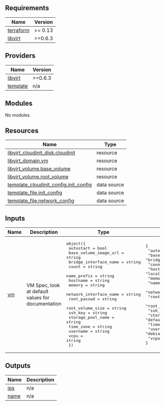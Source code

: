 ## Requirements

| Name | Version |
|------|---------|
| <a name="requirement_terraform"></a> [terraform](#requirement\_terraform) | >= 0.13 |
| <a name="requirement_libvirt"></a> [libvirt](#requirement\_libvirt) | >=0.6.3 |

## Providers

| Name | Version |
|------|---------|
| <a name="provider_libvirt"></a> [libvirt](#provider\_libvirt) | >=0.6.3 |
| <a name="provider_template"></a> [template](#provider\_template) | n/a |

## Modules

No modules.

## Resources

| Name | Type |
|------|------|
| [libvirt_cloudinit_disk.cloudinit](https://registry.terraform.io/providers/dmacvicar/libvirt/latest/docs/resources/cloudinit_disk) | resource |
| [libvirt_domain.vm](https://registry.terraform.io/providers/dmacvicar/libvirt/latest/docs/resources/domain) | resource |
| [libvirt_volume.base_volume](https://registry.terraform.io/providers/dmacvicar/libvirt/latest/docs/resources/volume) | resource |
| [libvirt_volume.root_volume](https://registry.terraform.io/providers/dmacvicar/libvirt/latest/docs/resources/volume) | resource |
| [template_cloudinit_config.init_config](https://registry.terraform.io/providers/hashicorp/template/latest/docs/data-sources/cloudinit_config) | data source |
| [template_file.init_config](https://registry.terraform.io/providers/hashicorp/template/latest/docs/data-sources/file) | data source |
| [template_file.network_config](https://registry.terraform.io/providers/hashicorp/template/latest/docs/data-sources/file) | data source |

## Inputs

| Name | Description | Type | Default | Required |
|------|-------------|------|---------|:--------:|
| <a name="input_vm"></a> [vm](#input\_vm) | VM Spec, look at default values for documentation | <pre>object({<br>    autostart              = bool<br>    base_volume_image_url  = string<br>    bridge_interface_name  = string<br>    count                  = string<br>    name_prefix            = string<br>    hostname               = string<br>    memory                 = string<br>    network_interface_name = string<br>    root_passwd            = string<br>    root_volume_size       = string<br>    ssh_key                = string<br>    storage_pool_name      = string<br>    time_zone              = string<br>    username               = string<br>    vcpu                   = string<br>  })</pre> | <pre>{<br>  "autostart": true,<br>  "base_volume_image_url": "https://cdimage.debian.org/cdimage/cloud/sid/daily/20210425-618/debian-sid-generic-amd64-daily-20210425-618.qcow2",<br>  "bridge_interface_name": "virbr0",<br>  "count": 1,<br>  "hostname": "localhost",<br>  "memory": 1024,<br>  "name_prefix": "kvm",<br>  "network_interface_name": "ens3",<br>  "root_passwd": "",<br>  "root_volume_size": 10,<br>  "ssh_key": "",<br>  "storage_pool_name": "default",<br>  "time_zone": "Europe/Berlin",<br>  "username": "debian",<br>  "vcpu": 1<br>}</pre> | no |

## Outputs

| Name | Description |
|------|-------------|
| <a name="output_ips"></a> [ips](#output\_ips) | n/a |
| <a name="output_name"></a> [name](#output\_name) | n/a |
